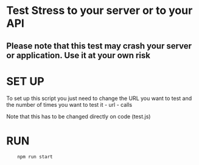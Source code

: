 # Test Stress to your server or to your API

## Please note that this test may crash your server or application. Use it at your own risk

# SET UP
  To set up this script you just need to change the URL you want to test and the number of times you want to test it
    - url
    - calls

  Note that this has to be changed directly on code (test.js)

# RUN

```
    npm run start
```